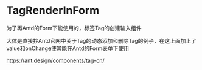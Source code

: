 # TagRenderInForm
为了再Antd的Form下能使用的，标签Tag的创建输入组件

大体是直接抄Antd官网中关于Tag的动态添加和删除Tag的例子，在这上面加上了value和onChange使其能在Antd的Form表单下使用

https://ant.design/components/tag-cn/